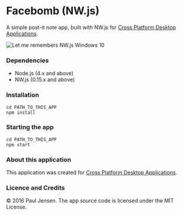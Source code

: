 # Facebomb (NW.js)

A simple post-it note app, built with NW.js for [Cross Platform Desktop Applications](https://manning.com/books/cross-platform-desktop-applications).

![Let me remembers NW.js Windows 10](https://raw.githubusercontent.com/paulbjensen/cross-platform-desktop-applications/master/app-screenshots/chapter-08/let-me-remember-nwjs-windows.png)

### Dependencies

- Node.js (4.x and above)
- NW.js (0.15.x and above)

### Installation

```
cd PATH_TO_THIS_APP
npm install
```

### Starting the app

```
cd PATH_TO_THIS_APP
npm start
```

### About this application

This application was created for [Cross Platform Desktop Applications](https://manning.com/books/cross-platform-desktop-applications).

### Licence and Credits

&copy; 2016 Paul Jensen. The app source code is licensed under the MIT License.
